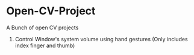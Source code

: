 # Open-CV-Project

A Bunch of open CV projects
1. Control Window's system volume using hand gestures (Only includes index finger and thumb)
